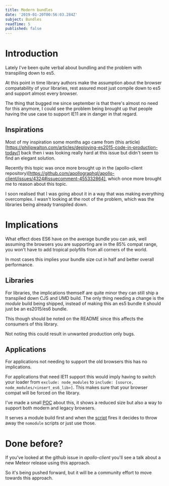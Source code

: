 ```yaml
---
title: Modern bundles
date: '2019-01-20T00:56:03.284Z'
subject: Bundles
readTime: 5
published: false
---
```


# Introduction

Lately I've been quite verbal about bundling and the problem with
transpiling down to es5.

At this point in time library authors make the assumption about
the browser compatability of your libraries, rest assured most
just compile down to es5 and support almost every browser.

The thing that bugged me since september is that there's almost
no need for this anymore, I could see the problem being brought up
that people having the use case to support IE11 are in danger in
that regard. 

## Inspirations

Most of my inspiration some months ago came from (this article)[https://philipwalton.com/articles/deploying-es2015-code-in-production-today/]
back then i was looking really hard at this issue but didn't seem to
find an elegant solution.

Recently this topic was once more brought up in the (apollo-client
repository)[https://github.com/apollographql/apollo-client/issues/4324#issuecomment-455332864],
which once more brought me to reason about this topic.

I soon realised that I was going about it in a way that was making everything
overcomplex. I wasn't looking at the root of the problem, which was the libraries
being already transpiled down.

# Implications

What effect does ES6 have on the average bundle you can ask, well assuming
the browsers you are supporting are in the 85% compat range, you won't have
to add tropical polyfills from all corners of the world.

In most cases this implies your bundle size cut in half and better overall
performance.

## Libraries

For libraries, the implications themself are quite minor they can still ship
a transpiled down CJS and UMD build.
The only thing needing a change is the _module_ build being shipped, instead of
making this an es5 bundle it should just be an es2015/es6 bundle.

This though should be noted on the README since this affects the consumers
of this library. 

Not noting this could result in unwanted production only bugs.

## Applications

For applications not needing to support the old browsers this has no implications.

For applications that need IE11 support this would imply having to switch your loader
from `exclude: node_modules` to `include: [source, node_modules/<insert_es6_lib>]`.
This makes sure that your browser compat will be forced on the library.

I've made a small [POC](https://github.com/JoviDeCroock/POC-ModularLegacyBuild)
about this, it shows a reduced size but also a way to support both modern and legacy
browsers.

It serves a module build first and when the [script](https://gist.github.com/samthor/64b114e4a4f539915a95b91ffd340acc)
fires it decides to throw away the `nomodule` scripts or just use those.

# Done before?

If you've looked at the github issue in _apollo-client_ you'll see a talk about
a new Meteor release using this approach.

So it's being pushed forward, but it will be a community effort to move towards
this approach.
